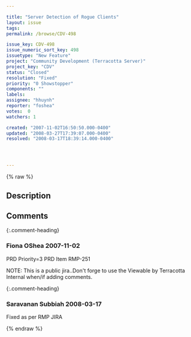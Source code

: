 ```yaml
---

title: "Server Detection of Rogue Clients"
layout: issue
tags: 
permalink: /browse/CDV-498

issue_key: CDV-498
issue_numeric_sort_key: 498
issuetype: "New Feature"
project: "Community Development (Terracotta Server)"
project_key: "CDV"
status: "Closed"
resolution: "Fixed"
priority: "0 Showstopper"
components: ""
labels: 
assignee: "hhuynh"
reporter: "foshea"
votes:  0
watchers: 1

created: "2007-11-02T16:50:50.000-0400"
updated: "2008-03-27T17:39:07.000-0400"
resolved: "2008-03-17T18:39:14.000-0400"




---
```


{% raw %}

## Description

<div markdown="1" class="description">



</div>

## Comments


{:.comment-heading}
### **Fiona OShea** <span class="date">2007-11-02</span>

<div markdown="1" class="comment">

PRD Priority=3
PRD Item RMP-251

NOTE: This is a public jira..Don't forge to use the Viewable by Terracotta Internal when/if adding comments.

</div>


{:.comment-heading}
### **Saravanan Subbiah** <span class="date">2008-03-17</span>

<div markdown="1" class="comment">

Fixed as per RMP JIRA

</div>



{% endraw %}
